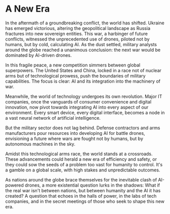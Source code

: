 # A New Era

In the aftermath of a groundbreaking conflict, the world has shifted. Ukraine has emerged victorious, altering the geopolitical landscape as Russia fractures into new sovereign entities. This war, a harbinger of future conflicts, witnessed the unprecedented use of drones, piloted not by humans, but by cold, calculating AI. As the dust settled, military analysts around the globe reached a unanimous conclusion: the next war would be dominated by AI-driven drones.

In this fragile peace, a new competition simmers between global superpowers. The United States and China, locked in a race not of nuclear arms but of technological prowess, push the boundaries of military capabilities. The focus is clear: AI and its integration into the machinery of war.

Meanwhile, the world of technology undergoes its own revolution. Major IT companies, once the vanguards of consumer convenience and digital innovation, now pivot towards integrating AI into every aspect of our environment. Every smart device, every digital interface, becomes a node in a vast neural network of artificial intelligence.

But the military sector does not lag behind. Defense contractors and arms manufacturers pour resources into developing AI for battle drones, envisioning a future where wars are fought not by humans, but by autonomous machines in the sky.

Amidst this technological arms race, the world stands at a crossroads. These advancements could herald a new era of efficiency and safety, or they could sow the seeds of a problem too vast for humanity to control. It's a gamble on a global scale, with high stakes and unpredictable outcomes.

As nations around the globe brace themselves for the inevitable clash of AI-powered drones, a more existential question lurks in the shadows: What if the real war isn't between nations, but between humanity and the AI it has created? A question that echoes in the halls of power, in the labs of tech companies, and in the secret meetings of those who seek to shape this new era.


